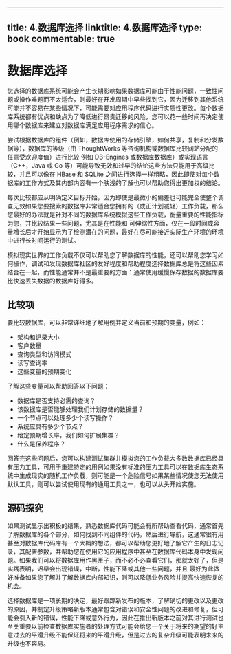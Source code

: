 
---
title: 4.数据库选择
linktitle: 4.数据库选择
type: book
commentable: true
---

# 数据库选择

您选择的数据库系统可能会产生长期影响如果数据库可能由于性能问题，一致性问题或操作难题而不太适合，则最好在开发周期中早些找到它，因为迁移到其他系统可能并不容易在某些情况下，可能需要对应用程序代码进行实质性更改。每个数据库系统都有优点和缺点为了降低进行昂贵迁移的风险，您可以花一些时间再决定使用哪个数据库来建立对数据库满足应用程序需求的信心。

尝试根据数据库的组件（例如，数据库使用的存储引擎，如何共享，复制和分发数据等），数据库的等级（由 ThoughtWorks 等咨询机构或数据库比较网站分配的任意受欢迎度值）进行比较 例如 DB-Engines 或数据库数据库）或实现语言（C++，Java 或 Go 等）可能导致无效和过早的结论这些方法只能用于高级比较，并且可以像在 HBase 和 SQLite 之间进行选择一样粗略，因此即使对每个数据库的工作方式及其内部内容有一个肤浅的了解也可以帮助您得出更加权的结论。

每次比较都应从明确定义目标开始，因为即使是最微小的偏差也可能完全使整个调查无效如果您要搜索的数据库非常适合您拥有的（或正计划减轻）工作负载，那么您最好的办法就是针对不同的数据库系统模拟这些工作负载，衡量重要的性能指标 为您，并比较结果一些问题，尤其是在性能和 可伸缩性方面，仅在一段时间或容量增长后才开始显示为了检测潜在的问题，最好在尽可能接近实际生产环境的环境中进行长时间运行的测试。

模拟现实世界的工作负载不仅可以帮助您了解数据库的性能，还可以帮助您学习如何操作，调试和发现数据库社区的友好程度和帮助程度选择数据库总是将这些因素结合在一起，而性能通常并不是最重要的方面：通常使用缓慢保存数据的数据库要比快速丢失数据的数据库好得多。

## 比较项

要比较数据库，可以非常详细地了解用例并定义当前和预期的变量，例如：

- 架构和记录大小
- 客户数量
- 查询类型和访问模式
- 读写查询率
- 这些变量的预期变化

了解这些变量可以帮助回答以下问题：

- 数据库是否支持必需的查询？
- 该数据库是否能够处理我们计划存储的数据量？
- 一个节点可以处理多少个读写操作？
- 系统应具有多少个节点？
- 给定预期增长率，我们如何扩展集群？
- 什么是保养程序？

回答完这些问题后，您可以构建测试集群并模拟您的工作负载大多数数据库已经具有压力工具，可用于重建特定的用例如果没有标准的压力工具可以在数据库生态系统中生成现实的随机工作负载，则可能是一个危险信号如果某些情况使您无法使用默认工具，则可以尝试使用现有的通用工具之一，也可以从头开始实施。

## 源码探究

如果测试显示出积极的结果，熟悉数据库代码可能会有所帮助查看代码，通常首先了解数据库的各个部分，如何找到不同组件的代码，然后进行导航，这通常很有用甚至对数据库代码库有一个大概的想法，都可以帮助您更好地了解它产生的日志记录，其配置参数，并帮助您在使用它的应用程序中甚至在数据库代码本身中发现问题。如果我们可以将数据库用作黑匣子，而不必不必查看它们，那就太好了，但是实践表明，迟早会出现错误，中断，性能下降或其他一些问题，并且 最好为此做好准备如果您了解并了解数据库内部知识，则可以降低业务风险并提高快速恢复的机会。

选择数据库是一项长期的决定，最好跟踪新发布的版本，了解确切的更改以及更改的原因，并制定升级策略新版本通常包含对错误和安全性问题的改进和修复，但可能会引入新的错误，性能下降或意外行为，因此在推出新版本之前对其进行测试也至关重要以前检查数据库实施者的处理方式可能会给您一个关于将来的期望的好主意过去的平滑升级不能保证将来的平滑升级，但是过去的复杂升级可能表明未来的升级也不容易。

    